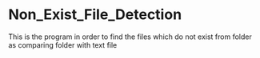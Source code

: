 # Non_Exist_File_Detection
This is the program in order to find the files which do not exist from folder as comparing folder with text file 
